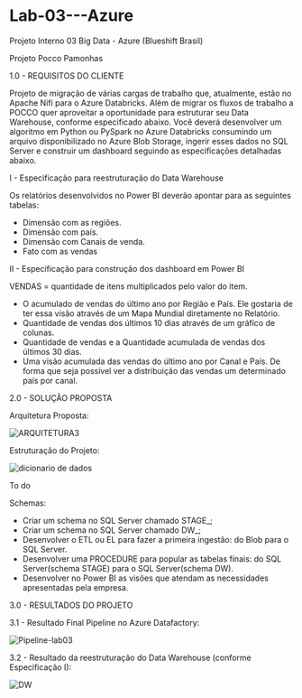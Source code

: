 # Lab-03---Azure
Projeto Interno 03 Big Data - Azure (Blueshift Brasil)

Projeto Pocco Pamonhas

1.0 - REQUISITOS DO CLIENTE

Projeto de migração de várias cargas de trabalho que, atualmente, estão no Apache Nifi para o Azure Databricks. Além de migrar os fluxos de trabalho a POCCO quer aproveitar a oportunidade para estruturar seu Data Warehouse, conforme especificado abaixo. Você deverá desenvolver um algoritmo em Python ou PySpark no Azure Databricks consumindo um arquivo disponibilizado no Azure Blob Storage, ingerir esses dados no SQL Server e construir um dashboard seguindo as especificações detalhadas abaixo.


I - Especificação para reestruturação do Data Warehouse

Os relatórios desenvolvidos no Power BI deverão apontar para as seguintes tabelas: 
- Dimensão com as regiões.
- Dimensão com país.
- Dimensão com Canais de venda.
- Fato com as vendas

II - Especificação para construção dos dashboard em Power BI

VENDAS = quantidade de itens multiplicados pelo valor do item.
- O acumulado de vendas do último ano por Região e País. Ele gostaria de ter essa visão através de um Mapa Mundial diretamente no Relatório.
- Quantidade de vendas dos últimos 10 dias através de um gráfico de colunas.
- Quantidade de vendas e a Quantidade acumulada de vendas dos últimos 30 dias.
- Uma visão acumulada das vendas do último ano por Canal e País. De forma que seja possível ver a distribuição das vendas um determinado país por canal.



2.0 - SOLUÇÃO PROPOSTA

Arquitetura Proposta:

![ARQUITETURA3](https://user-images.githubusercontent.com/57818977/220207255-9b8d4946-97ad-4327-b022-aae433e78526.png)

Estruturação do Projeto:

![dicionario de dados](https://user-images.githubusercontent.com/57818977/220207458-341ef80e-5e5a-4d69-bad4-0e04b1f5ad36.png)

To do

Schemas:
- Criar um schema no SQL Server chamado STAGE_<SEU NOME>;
- Criar um schema no SQL Server chamado DW_<SEU NOME>;
- Desenvolver o ETL ou EL para fazer a primeira ingestão: do Blob para o SQL Server.
- Desenvolver uma PROCEDURE para popular as tabelas finais: do SQL Server(schema STAGE) para o SQL Server(schema DW).
- Desenvolver no Power BI as visões que atendam as necessidades apresentadas pela empresa.


  
3.0 - RESULTADOS DO PROJETO

  3.1 - Resultado Final Pipeline no Azure Datafactory:

![Pipeline-lab03](https://user-images.githubusercontent.com/57818977/220207934-9b0321f7-601e-4b10-bbd7-96a930e571d7.png)
  

  3.2 - Resultado da reestruturação do Data Warehouse (conforme Especificação I):
  
![DW](https://user-images.githubusercontent.com/57818977/220210060-b494f2a2-bbe4-426e-9b42-91deeabe9f11.png)
  
  



